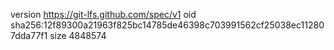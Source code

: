 version https://git-lfs.github.com/spec/v1
oid sha256:12f89300a21963f825bc14785de46398c703991562cf25038ec112807dda77f1
size 4848574
